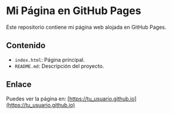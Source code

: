 # Mi Página en GitHub Pages  

Este repositorio contiene mi página web alojada en GitHub Pages.  

## Contenido  
- `index.html`: Página principal.  
- `README.md`: Descripción del proyecto.  

## Enlace  
Puedes ver la página en: [https://tu_usuario.github.io](https://tu_usuario.github.io)
